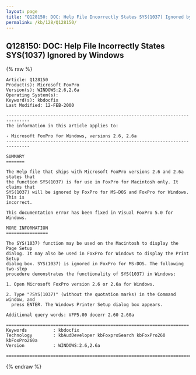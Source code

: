 ```yaml
---
layout: page
title: "Q128150: DOC: Help File Incorrectly States SYS(1037) Ignored by Windows"
permalink: /kb/128/Q128150/
---
```


## Q128150: DOC: Help File Incorrectly States SYS(1037) Ignored by Windows

{% raw %}

	Article: Q128150
	Product(s): Microsoft FoxPro
	Version(s): WINDOWS:2.6,2.6a
	Operating System(s): 
	Keyword(s): kbdocfix
	Last Modified: 12-FEB-2000
	
	-------------------------------------------------------------------------------
	The information in this article applies to:
	
	- Microsoft FoxPro for Windows, versions 2.6, 2.6a 
	-------------------------------------------------------------------------------
	
	SUMMARY
	=======
	
	The Help file that ships with Microsoft FoxPro versions 2.6 and 2.6a states that
	the function SYS(1037) is for use in FoxPro for Macintosh only. It claims that
	SYS(1037) will be ignored by FoxPro for MS-DOS and FoxPro for Windows. This is
	incorrect.
	
	This documentation error has been fixed in Visual FoxPro 5.0 for Windows.
	
	MORE INFORMATION
	================
	
	The SYS(1037) function may be used on the Macintosh to display the Page Setup
	dialog. It may also be used in FoxPro for Windows to display the Print Setup
	dialog box. SYS(1037) is ignored in FoxPro for MS-DOS. The following two-step
	procedure demonstrates the functionality of SYS(1037) in Windows:
	
	1. Open Microsoft FoxPro version 2.6 or 2.6a for Windows.
	
	2. Type "?SYS(1037)" (without the quotation marks) in the Command window, and
	  press ENTER. The Windows Printer Setup dialog box appears.
	
	Additional query words: VFP5.00 docerr 2.60 2.60a
	
	======================================================================
	Keywords          : kbdocfix 
	Technology        : kbAudDeveloper kbFoxproSearch kbFoxPro260 kbFoxPro260a
	Version           : WINDOWS:2.6,2.6a
	
	=============================================================================
	

{% endraw %}
